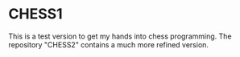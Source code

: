 # CHESS1

This is a test version to get my hands into chess programming. The repository "CHESS2" contains a much more refined version.
